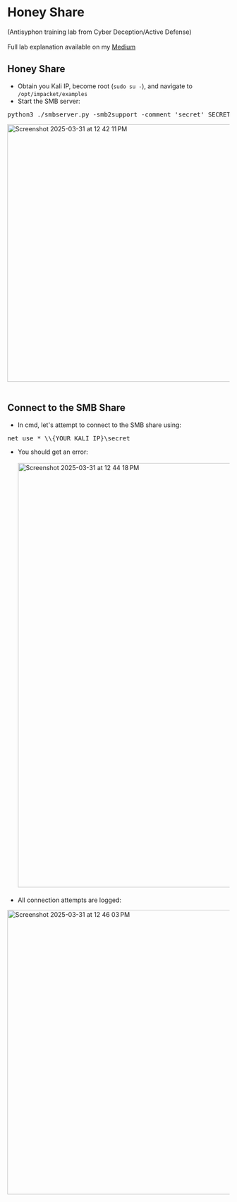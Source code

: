 # Honey Share
(Antisyphon training lab from Cyber Deception/Active Defense)<br><br>
Full lab explanation available on my <a href="https://medium.com/@swathitadepalli/active-defense-and-cyber-deception-antisyphon-training-44c0ee851be4#0331">Medium</a>
## Honey Share
- Obtain you Kali IP, become root (```sudo su -```), and navigate to ```/opt/impacket/examples```
- Start the SMB server:
<pre>python3 ./smbserver.py -smb2support -comment 'secret' SECRET /secret </pre>
<img width="584" alt="Screenshot 2025-03-31 at 12 42 11 PM" src="https://github.com/user-attachments/assets/e67e2ffa-897f-4787-8c7f-c84c976fd872" /><br><br>
## Connect to the SMB Share
- In cmd, let's attempt to connect to the SMB share using:
<pre>net use * \\{YOUR KALI IP}\secret</pre>
- You should get an error: <br><br>
<img width="962" alt="Screenshot 2025-03-31 at 12 44 18 PM" src="https://github.com/user-attachments/assets/4228131d-21c2-40da-912b-01be6bb67c36" /><br><br>
- All connection attempts are logged:
<img width="645" alt="Screenshot 2025-03-31 at 12 46 03 PM" src="https://github.com/user-attachments/assets/fb15c90e-1214-434a-85d6-b1655da71c44" />
